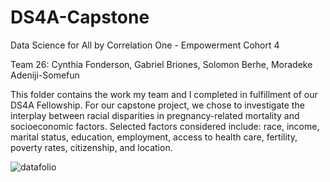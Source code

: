 # DS4A-Capstone
Data Science for All by Correlation One - Empowerment Cohort 4

Team 26: Cynthia Fonderson, Gabriel Briones, Solomon Berhe, Moradeke Adeniji-Somefun

This folder contains the work my team and I completed in fulfillment of our DS4A Fellowship. For our capstone project, we chose to investigate the interplay between racial disparities in pregnancy-related mortality and socioeconomic factors. Selected factors considered include: race, income, marital status, education, employment, access to health care, fertility, poverty rates, citizenship, and location.

![datafolio](https://github.com/GabrielBrionesL/DS4A-Capstone/assets/49901765/e6d22009-3b66-40f7-94eb-395d955524fb)
